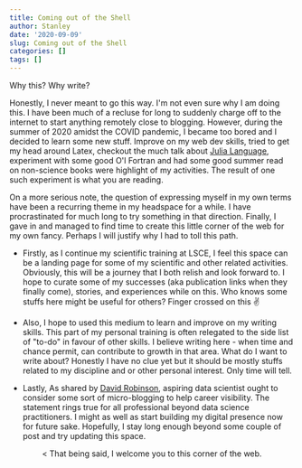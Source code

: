 ```yaml
---
title: Coming out of the Shell
author: Stanley
date: '2020-09-09'
slug: Coming out of the Shell
categories: []
tags: []
---
```


Why this? Why write?

Honestly, I never meant to go this way. I'm not even sure why I am doing this. I have been much of a recluse for long to suddenly charge off to the internet to start anything remotely close to blogging. However, during the summer of 2020 amidst the COVID pandemic, I became too bored and I decided to learn some new stuff. Improve on my web dev skills, tried to get my head around Latex, checkout the much talk about [Julia Language](https://julialang.org/), experiment with some good O'l Fortran and had some good summer read on non-science books were highlight of my activities. The result of one such experiment is what you are reading. 

On a more serious note, the question of expressing myself in my own terms have been a recurring theme in my headspace for a while. I have procrastinated for much long to try something in that direction. Finally, I gave in and managed to find time to create this little corner of the web for my own fancy. Perhaps I will justify why I had to toll this path. 

- Firstly, as I continue my scientific training at LSCE, I feel this space can be a landing page for some of my scientific and other related activities. Obviously, this will be a journey that I both relish and look forward to. I hope to curate some of my successes (aka publication links when they finally come), stories, and experiences while on this. Who knows some stuffs here might be useful for others? Finger crossed on this :v:

- Also, I hope to used this medium to learn and improve on my writing skills. This part of my personal training is often relegated to the side list of "to-do" in favour of other skills. I believe writing here - when time and chance permit, can contribute to growth in that area. What do I want to write about? Honestly I have no clue yet but it should be mostly stuffs related to my discipline and or other personal interest. Only time will tell.

- Lastly, As shared by [David Robinson](http://varianceexplained.org/r/start-blog/), aspiring data scientist ought to consider some sort of micro-blogging to help career visibility. The statement rings true for all professional beyond data science practitioners. I might as well as start building my digital presence now for future sake. Hopefully, I stay long enough beyond some couple of post and try updating this space. 

<p align = "center" >< That being said, I welcome you to this corner of the web.</></p>  


